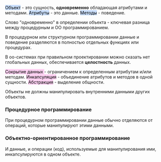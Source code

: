 
<mark style="background: #ADCCFFA6;">Объект</mark> - это сущность, **одновременно** обладающая атрибутами и методами.
<mark style="background: #ADCCFFA6;">Атрибуты</mark> - это данные.
<mark style="background: #ADCCFFA6;">Методы</mark> - поведение.

Слово "одновременно" в определении объекта - ключевая разница между процедурным и ОО программированием.

В процедурном или структурном программировании данные и поведение разделяются в полностью отдельных функциях или процедурах.

В оо-системах при правильном проектировании можно сказать нет глобальных данных, обеспечивается **целостность** данных.

<mark style="background: #FFB8EBA6;">Сокрытие данных </mark>- ограничением к определенным атрибутам и/или методам.
<mark style="background: #FFB8EBA6;">Инкапсуляция</mark> - объединение атрибутов и методов в одной сущности.
<mark style="background: #FFB8EBA6;">Абстракция</mark> - выделение общности.

Объекты не должны манипулировать внутренними данными других объектов.


### Процедурное программирование 

При процедурном программировании данные обычно отделяются от операций, которые манипулируют этими данными.




### Объектно-ориентированное программирование

И данные, и операции (код), используемые для манипулирования ими, инкапсулируются в одном объекте.